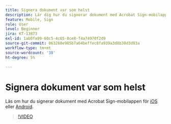 ```yaml
---
title: Signera dokument var som helst
description: Lär dig hur du signerar dokument med Acrobat Sign-mobilappen
feature: Mobile, Sign
role: User
level: Beginner
jira: KT-13873
exl-id: 1ab0fa99-60c5-4c65-8ce8-f4a74970f2d9
source-git-commit: 063268e985b7a64beffec8fa939a3d8b38d3d03a
workflow-type: tm+mt
source-wordcount: '38'
ht-degree: 5%

---
```


# Signera dokument var som helst

Läs om hur du signerar dokument med Acrobat Sign-mobilappen för [iOS](https://apps.apple.com/se/app/adobe-sign/id481082197) eller [Android](https://play.google.com/store/apps/details?id=com.adobe.echosign&hl=sv).

>[!VIDEO](https://video.tv.adobe.com/v/3439037?quality=12&learn=on&hidetitle=true&captions=swe)
